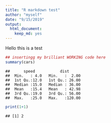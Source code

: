 ```yaml
---
title: "R markdown test"
author: "myself"
date: "9/15/2019"
output: 
  html_document: 
    keep_md: yes
---
```


Hello this is a test


```r
## insertingg my brilliant WORKING code here
summary(cars)
```

```
##      speed           dist       
##  Min.   : 4.0   Min.   :  2.00  
##  1st Qu.:12.0   1st Qu.: 26.00  
##  Median :15.0   Median : 36.00  
##  Mean   :15.4   Mean   : 42.98  
##  3rd Qu.:19.0   3rd Qu.: 56.00  
##  Max.   :25.0   Max.   :120.00
```

```r
print(1+1)
```

```
## [1] 2
```


